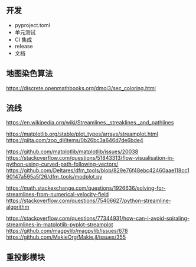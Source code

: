 ## 开发

- pyproject.toml
- 单元测试
- CI 集成
- release
- 文档

## 地图染色算法

https://discrete.openmathbooks.org/dmoi3/sec_coloring.html

## 流线

https://en.wikipedia.org/wiki/Streamlines,_streaklines,_and_pathlines

https://matplotlib.org/stable/plot_types/arrays/streamplot.html
https://qiita.com/zoo_dj/items/0b26bc3a646d7de6bde4

https://github.com/matplotlib/matplotlib/issues/20038
https://stackoverflow.com/questions/51843313/flow-visualisation-in-python-using-curved-path-following-vectors/
https://github.com/Deltares/dfm_tools/blob/829e76f48ebc42460aae118cc190147a595a5f26/dfm_tools/modplot.py

https://math.stackexchange.com/questions/1926636/solving-for-streamlines-from-numerical-velocity-field
https://stackoverflow.com/questions/75406627/python-streamline-algorithm

https://stackoverflow.com/questions/77344931/how-can-i-avoid-spiraling-streamlines-in-matplotlib-pyplot-streamplot
https://github.com/magpylib/magpylib/issues/678
https://github.com/MakieOrg/Makie.jl/issues/355

## 重投影模块